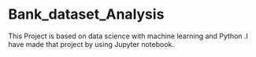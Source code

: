 # Bank_dataset_Analysis
This Project is based on data science with machine learning and Python .I have made that project by using Jupyter notebook.
